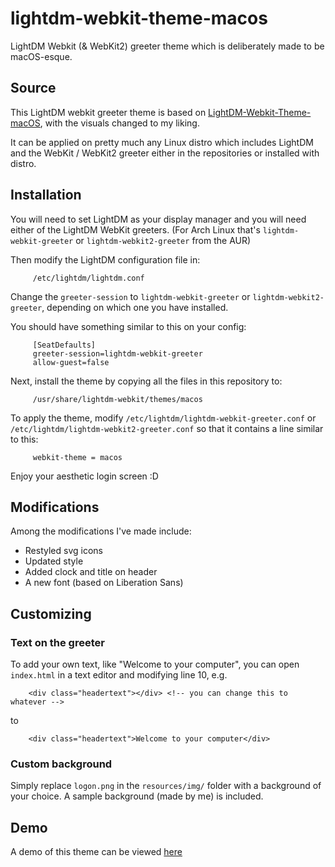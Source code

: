 # lightdm-webkit-theme-macos

LightDM Webkit (&amp; WebKit2) greeter theme which is deliberately made to be macOS-esque.

## Source

This LightDM webkit greeter theme is based on [LightDM-Webkit-Theme-macOS](https://github.com/ZoomTen/lightdm/webkit-theme-macos), with the visuals changed to my liking.

It can be applied on pretty much any Linux distro which includes LightDM and the WebKit / WebKit2 greeter either in the repositories or installed with distro.

## Installation

You will need to set LightDM as your display manager and you will need either of the LightDM WebKit greeters. (For Arch Linux that's `lightdm-webkit-greeter` or `lightdm-webkit2-greeter` from the AUR)

Then modify the LightDM configuration file in:

```
     /etc/lightdm/lightdm.conf
```

Change the `greeter-session` to `lightdm-webkit-greeter` or `lightdm-webkit2-greeter`, depending on which one you have installed.

You should have something similar to this on your config:

```
     [SeatDefaults]
     greeter-session=lightdm-webkit-greeter
     allow-guest=false
```

Next, install the theme by copying all the files in this repository to:

```
     /usr/share/lightdm-webkit/themes/macos
```

To apply the theme, modify `/etc/lightdm/lightdm-webkit-greeter.conf` or `/etc/lightdm/lightdm-webkit2-greeter.conf` so that it contains a line similar to this:

```
     webkit-theme = macos
```

Enjoy your aesthetic login screen :D

## Modifications

Among the modifications I've made include:

-   Restyled svg icons
-   Updated style
-   Added clock and title on header
-   A new font (based on Liberation Sans)

## Customizing

### Text on the greeter

To add your own text, like "Welcome to your computer", you can open `index.html` in a text editor and modifying line 10, e.g.

```
    <div class="headertext"></div> <!-- you can change this to whatever -->
```

to

```
    <div class="headertext">Welcome to your computer</div>
```

### Custom background

Simply replace `logon.png` in the `resources/img/` folder with a background of your choice. A sample background (made by me) is included.

## Demo

A demo of this theme can be viewed [here](https://zoomten.github.io/lightdm/macos/index.html)
